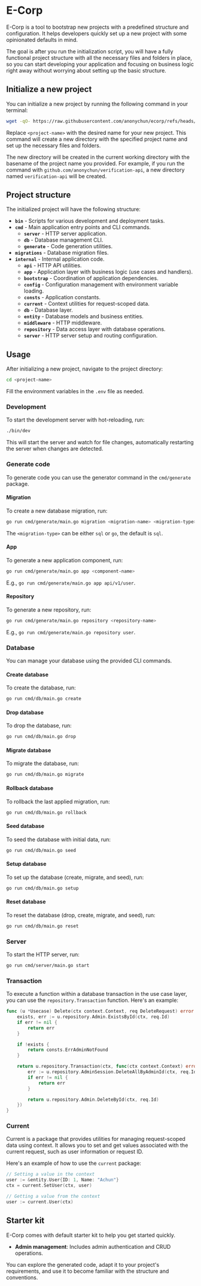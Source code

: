 # E-Corp

E-Corp is a tool to bootstrap new projects with a predefined structure and configuration. It helps developers quickly set up a new project with some opinionated defaults in mind.

The goal is after you run the initialization script, you will have a fully functional project structure with all the necessary files and folders in place, so you can start developing your application and focusing on business logic right away without worrying about setting up the basic structure.

## Initialize a new project

You can initialize a new project by running the following command in your terminal:

```bash
wget -qO- https://raw.githubusercontent.com/anonychun/ecorp/refs/heads/main/new.sh | bash -s <project-name>
```

Replace `<project-name>` with the desired name for your new project. This command will create a new directory with the specified project name and set up the necessary files and folders.

The new directory will be created in the current working directory with the basename of the project name you provided. For example, if you run the command with `github.com/anonychun/verification-api`, a new directory named `verification-api` will be created.

## Project structure

The initialized project will have the following structure:

- **`bin`** - Scripts for various development and deployment tasks.
- **`cmd`** - Main application entry points and CLI commands.
  - **`server`** - HTTP server application.
  - **`db`** - Database management CLI.
  - **`generate`** - Code generation utilities.
- **`migrations`** - Database migration files.
- **`internal`** - Internal application code.
  - **`api`** - HTTP API utilities.
  - **`app`** - Application layer with business logic (use cases and handlers).
  - **`bootstrap`** - Coordination of application dependencies.
  - **`config`** - Configuration management with environment variable loading.
  - **`consts`** - Application constants.
  - **`current`** - Context utilities for request-scoped data.
  - **`db`** - Database layer.
  - **`entity`** - Database models and business entities.
  - **`middleware`** - HTTP middleware.
  - **`repository`** - Data access layer with database operations.
  - **`server`** - HTTP server setup and routing configuration.

## Usage

After initializing a new project, navigate to the project directory:

```bash
cd <project-name>
```

Fill the environment variables in the `.env` file as needed.

### Development

To start the development server with hot-reloading, run:

```bash
./bin/dev
```

This will start the server and watch for file changes, automatically restarting the server when changes are detected.

### Generate code

To generate code you can use the generator command in the `cmd/generate` package.

#### Migration

To create a new database migration, run:

```bash
go run cmd/generate/main.go migration <migration-name> <migration-type>
```

The `<migration-type>` can be either `sql` or `go`, the default is `sql`.

#### App

To generate a new application component, run:

```bash
go run cmd/generate/main.go app <component-name>
```

E.g., `go run cmd/generate/main.go app api/v1/user`.

#### Repository

To generate a new repository, run:

```bash
go run cmd/generate/main.go repository <repository-name>
```

E.g., `go run cmd/generate/main.go repository user`.

### Database

You can manage your database using the provided CLI commands.

#### Create database

To create the database, run:

```bash
go run cmd/db/main.go create
```

#### Drop database

To drop the database, run:

```bash
go run cmd/db/main.go drop
```

#### Migrate database

To migrate the database, run:

```bash
go run cmd/db/main.go migrate
```

#### Rollback database

To rollback the last applied migration, run:

```bash
go run cmd/db/main.go rollback
```

#### Seed database

To seed the database with initial data, run:

```bash
go run cmd/db/main.go seed
```

#### Setup database

To set up the database (create, migrate, and seed), run:

```bash
go run cmd/db/main.go setup
```

#### Reset database

To reset the database (drop, create, migrate, and seed), run:

```bash
go run cmd/db/main.go reset
```

### Server

To start the HTTP server, run:

```bash
go run cmd/server/main.go start
```

### Transaction

To execute a function within a database transaction in the use case layer, you can use the `repository.Transaction` function. Here's an example:

```go
func (u *Usecase) Delete(ctx context.Context, req DeleteRequest) error {
	exists, err := u.repository.Admin.ExistsById(ctx, req.Id)
	if err != nil {
		return err
	}

	if !exists {
		return consts.ErrAdminNotFound
	}

	return u.repository.Transaction(ctx, func(ctx context.Context) error {
		err := u.repository.AdminSession.DeleteAllByAdminId(ctx, req.Id)
		if err != nil {
			return err
		}

		return u.repository.Admin.DeleteById(ctx, req.Id)
	})
}
```

### Current

Current is a package that provides utilities for managing request-scoped data using context. It allows you to set and get values associated with the current request, such as user information or request ID.

Here's an example of how to use the `current` package:

```go
// Setting a value in the context
user := &entity.User{ID: 1, Name: "Achun"}
ctx = current.SetUser(ctx, user)

// Getting a value from the context
user := current.User(ctx)
```

## Starter kit

E-Corp comes with default starter kit to help you get started quickly.

- **Admin management**: Includes admin authentication and CRUD operations.

You can explore the generated code, adapt it to your project's requirements, and use it to become familiar with the structure and conventions.
